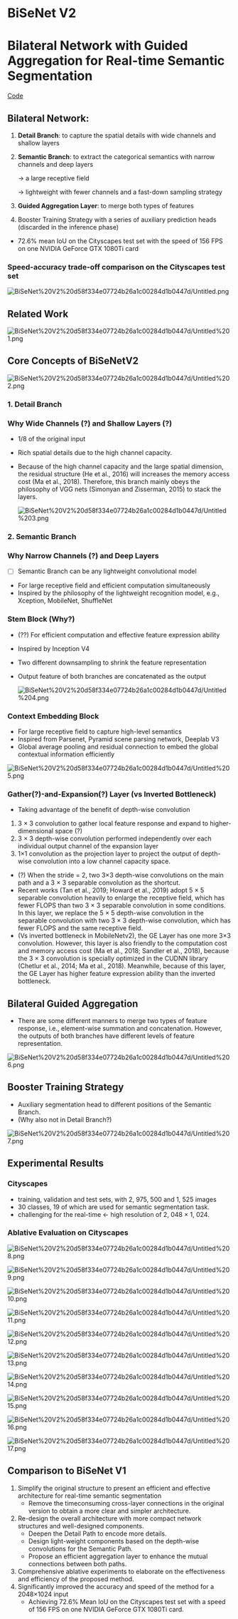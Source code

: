 # BiSeNet V2

# Bilateral Network with Guided Aggregation for Real-time Semantic Segmentation

[Code](https://www.notion.so/Code-e1aace58b75d4a8ea73b64d5176031d7)

## Bilateral Network:

1. **Detail Branch**: to capture the spatial details with wide channels and shallow layers
2. **Semantic Branch**: to extract the categorical semantics with narrow channels and deep layers 

    → a large receptive field

    → lightweight with fewer channels and a fast-down sampling strategy

3. **Guided Aggregation Layer**: to merge both types of features
4. Booster Training Strategy with a series of auxiliary prediction heads (discarded in the inference phase)
- 72.6% mean IoU on the Cityscapes test set with the speed of 156 FPS on one NVIDIA GeForce GTX 1080Ti card

### Speed-accuracy trade-off comparison on the Cityscapes test set

![BiSeNet%20V2%20d58f334e07724b26a1c00284d1b0447d/Untitled.png](BiSeNet%20V2%20d58f334e07724b26a1c00284d1b0447d/Untitled.png)

## Related Work

![BiSeNet%20V2%20d58f334e07724b26a1c00284d1b0447d/Untitled%201.png](BiSeNet%20V2%20d58f334e07724b26a1c00284d1b0447d/Untitled%201.png)

## Core Concepts of BiSeNetV2

![BiSeNet%20V2%20d58f334e07724b26a1c00284d1b0447d/Untitled%202.png](BiSeNet%20V2%20d58f334e07724b26a1c00284d1b0447d/Untitled%202.png)

### 1. Detail Branch

### Why Wide Channels (?) and Shallow Layers (?)

- 1/8 of the original input
- Rich spatial details due to the high channel capacity.
- Because of the high channel capacity and the large spatial dimension, the residual structure (He et al., 2016) will increases the memory access cost (Ma et al., 2018). Therefore, this branch mainly obeys the philosophy of VGG nets (Simonyan and Zisserman, 2015) to stack the layers.

    ![BiSeNet%20V2%20d58f334e07724b26a1c00284d1b0447d/Untitled%203.png](BiSeNet%20V2%20d58f334e07724b26a1c00284d1b0447d/Untitled%203.png)

### 2. Semantic Branch

### Why Narrow Channels (?) and Deep Layers

- [ ]  Semantic Branch can be any lightweight convolutional model
- For large receptive field and efficient computation simultaneously
- Inspired by the philosophy of the lightweight recognition model, e.g., Xception, MobileNet, ShuffleNet

### Stem Block (Why?)

- (??) For efficient computation and effective feature expression ability
- Inspired by Inception V4
- Two different downsampling to shrink the feature representation
- Output feature of both branches are concatenated as the output

    ![BiSeNet%20V2%20d58f334e07724b26a1c00284d1b0447d/Untitled%204.png](BiSeNet%20V2%20d58f334e07724b26a1c00284d1b0447d/Untitled%204.png)

### Context Embedding Block

- For large receptive field to capture high-level semantics
- Inspired from Parsenet, Pyramid scene parsing network, Deeplab V3
- Global average pooling and residual connection to embed the global contextual information efficiently

![BiSeNet%20V2%20d58f334e07724b26a1c00284d1b0447d/Untitled%205.png](BiSeNet%20V2%20d58f334e07724b26a1c00284d1b0447d/Untitled%205.png)

### Gather(?)-and-Expansion(?) Layer  (vs Inverted Bottleneck)

- Taking advantage of the benefit of depth-wise convolution
1. 3 × 3 convolution to gather local feature response and expand to higher-dimensional space (?)
2. 3 × 3 depth-wise convolution performed independently over each individual output channel of the expansion layer
3. 1×1 convolution as the projection layer to project the output of depth-wise convolution into a low channel capacity space. 
- (?) When the stride = 2, two 3×3 depth-wise convolutions on the main path and a 3 × 3 separable convolution as the shortcut.
- Recent works (Tan et al., 2019; Howard et al., 2019) adopt 5 × 5 separable convolution heavily to enlarge the receptive field, which has fewer FLOPS than two 3 × 3 separable convolution in some conditions. In this layer, we replace the 5 × 5 depth-wise convolution in the separable convolution with two 3 × 3 depth-wise convolution, which has fewer FLOPS and the same receptive field.
- (Vs inverted bottleneck in MobileNetv2), the GE Layer has one more 3×3 convolution. However, this layer is also friendly to the computation cost and memory access cost (Ma et al., 2018; Sandler et al., 2018), because the 3 × 3 convolution is specially optimized in the CUDNN library (Chetlur et al., 2014; Ma et al., 2018). Meanwhile, because of this layer, the GE Layer has higher feature expression ability than the inverted bottleneck.

## Bilateral Guided Aggregation

- There are some different manners to merge two types of feature response, i.e., element-wise summation and concatenation. However, the outputs of both branches have different levels of feature representation.

![BiSeNet%20V2%20d58f334e07724b26a1c00284d1b0447d/Untitled%206.png](BiSeNet%20V2%20d58f334e07724b26a1c00284d1b0447d/Untitled%206.png)

## Booster Training Strategy

- Auxiliary segmentation head to different positions of the Semantic Branch.
- (Why also not in Detail Branch?)

![BiSeNet%20V2%20d58f334e07724b26a1c00284d1b0447d/Untitled%207.png](BiSeNet%20V2%20d58f334e07724b26a1c00284d1b0447d/Untitled%207.png)

## Experimental Results

### Cityscapes

- training, validation and test sets, with 2, 975, 500 and 1, 525 images
- 30 classes, 19 of which are used for semantic segmentation task.
- challenging for the real-time ← high resolution of 2, 048 × 1, 024.

### Ablative Evaluation on Cityscapes

![BiSeNet%20V2%20d58f334e07724b26a1c00284d1b0447d/Untitled%208.png](BiSeNet%20V2%20d58f334e07724b26a1c00284d1b0447d/Untitled%208.png)

![BiSeNet%20V2%20d58f334e07724b26a1c00284d1b0447d/Untitled%209.png](BiSeNet%20V2%20d58f334e07724b26a1c00284d1b0447d/Untitled%209.png)

![BiSeNet%20V2%20d58f334e07724b26a1c00284d1b0447d/Untitled%2010.png](BiSeNet%20V2%20d58f334e07724b26a1c00284d1b0447d/Untitled%2010.png)

![BiSeNet%20V2%20d58f334e07724b26a1c00284d1b0447d/Untitled%2011.png](BiSeNet%20V2%20d58f334e07724b26a1c00284d1b0447d/Untitled%2011.png)

![BiSeNet%20V2%20d58f334e07724b26a1c00284d1b0447d/Untitled%2012.png](BiSeNet%20V2%20d58f334e07724b26a1c00284d1b0447d/Untitled%2012.png)

![BiSeNet%20V2%20d58f334e07724b26a1c00284d1b0447d/Untitled%2013.png](BiSeNet%20V2%20d58f334e07724b26a1c00284d1b0447d/Untitled%2013.png)

![BiSeNet%20V2%20d58f334e07724b26a1c00284d1b0447d/Untitled%2014.png](BiSeNet%20V2%20d58f334e07724b26a1c00284d1b0447d/Untitled%2014.png)

![BiSeNet%20V2%20d58f334e07724b26a1c00284d1b0447d/Untitled%2015.png](BiSeNet%20V2%20d58f334e07724b26a1c00284d1b0447d/Untitled%2015.png)

![BiSeNet%20V2%20d58f334e07724b26a1c00284d1b0447d/Untitled%2016.png](BiSeNet%20V2%20d58f334e07724b26a1c00284d1b0447d/Untitled%2016.png)

![BiSeNet%20V2%20d58f334e07724b26a1c00284d1b0447d/Untitled%2017.png](BiSeNet%20V2%20d58f334e07724b26a1c00284d1b0447d/Untitled%2017.png)

## Comparison to BiSeNet V1

1.  Simplify the original structure to present an efficient and effective architecture for real-time semantic segmentation
    - Remove the timeconsuming cross-layer connections in the original version to obtain a more clear and simpler architecture.
2. Re-design the overall architecture with more compact network structures and well-designed components. 
    - Deepen the Detail Path to encode more details.
    - Design light-weight components based on the depth-wise convolutions for the Semantic Path.
    - Propose an efficient aggregation layer to enhance the mutual connections between both paths.
3. Comprehensive ablative experiments to elaborate on the effectiveness and efficiency of the proposed method. 
4. Significantly improved the accuracy and speed of the method for a 2048×1024 input
    - Achieving 72.6% Mean IoU on the Cityscapes test set with a speed of 156 FPS on one NVIDIA GeForce GTX 1080Ti card.